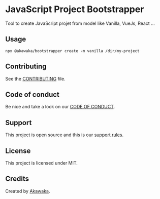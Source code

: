 # JavaScript Project Bootstrapper

Tool to create JavaScript projet from model like Vanilla, VueJs, React ...

## Usage

```shell
npx @akawaka/bootstrapper create -m vanilla /dir/my-project
```

## Contributing

See the [CONTRIBUTING](docs/CONTRIBUTING.md) file.

## Code of conduct

Be nice and take a look on our [CODE OF CONDUCT](docs/CODE_OF_CONDUCT.md).

## Support

This project is open source and this is our [support rules](docs/SUPPORT.md).

## License

This project is licensed under MIT.

## Credits

Created by [Akawaka](https://akawaka.fr).
